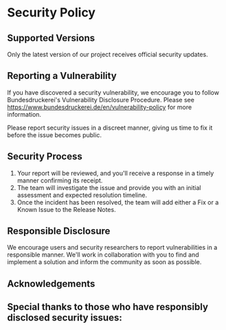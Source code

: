 # Security Policy

## Supported Versions

Only the latest version of our project receives official security updates.

## Reporting a Vulnerability

If you have discovered a security vulnerability, we encourage you to follow
Bundesdruckerei's Vulnerability Disclosure Procedure. Please see
https://www.bundesdruckerei.de/en/vulnerability-policy for more information.

Please report security issues in a discreet manner, giving us time to fix it
before the issue becomes public.

## Security Process

1. Your report will be reviewed, and you'll receive a response in a timely
   manner confirming its receipt.
2. The team will investigate the issue and provide you with an initial
   assessment and expected resolution timeline.
3. Once the incident has been resolved, the team will add either a Fix or a
   Known Issue to the Release Notes.

## Responsible Disclosure

We encourage users and security researchers to report vulnerabilities in a
responsible manner. We'll work in collaboration with you to find and implement a
solution and inform the community as soon as possible.

## Acknowledgements

## Special thanks to those who have responsibly disclosed security issues:

